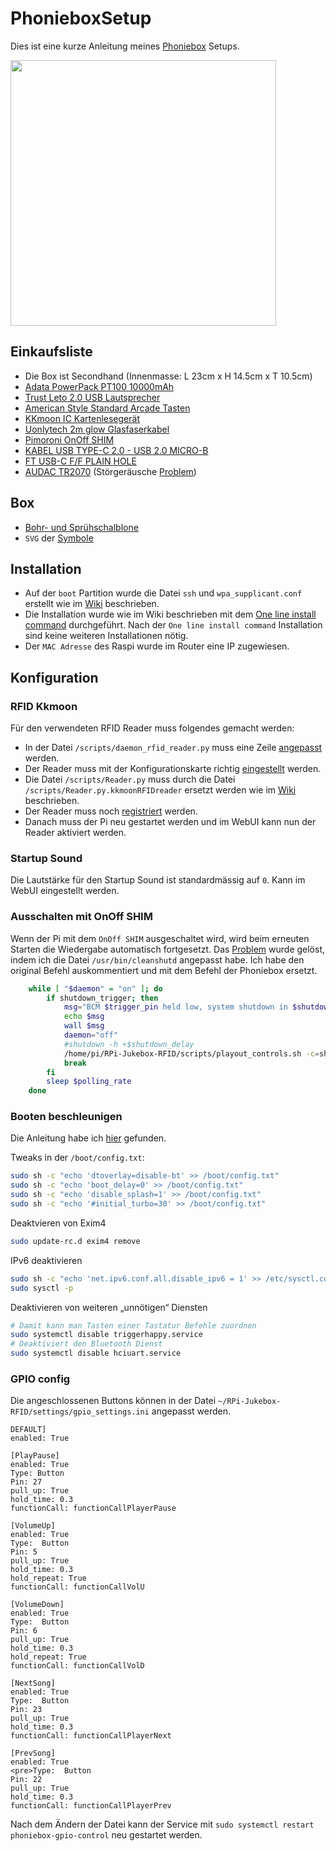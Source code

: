 # PhonieboxSetup
Dies ist eine kurze Anleitung meines [Phoniebox](https://github.com/MiczFlor/RPi-Jukebox-RFID) Setups.

<img src="pictures/IMG_20201217_145258_706.jpg" width="425"/>

## Einkaufsliste
* Die Box ist Secondhand (Innenmasse: L 23cm x H 14.5cm x T 10.5cm)
* [Adata PowerPack PT100 10000mAh](https://www.galaxus.ch/de/s1/product/adata-powerpack-pt100-10000mah-powerbank-6337123)
* [Trust Leto 2.0 USB Lautsprecher](https://www.amazon.de/dp/B00JRW0M32/ref=pe_3044161_185740101_TE_item)
* [American Style Standard Arcade Tasten](https://www.amazon.de/dp/B07GBSJX2H/ref=pe_3044161_185740101_TE_item)
* [KKmoon IC Kartenlesegerät](https://www.amazon.de/dp/B011XI2DE8/ref=pe_3044161_185740101_TE_item)
* [Uonlytech 2m glow Glasfaserkabel](https://www.amazon.de/dp/B081JY4ZMJ/ref=pe_3044161_185740101_TE_item)
* [Pimoroni OnOff SHIM](https://www.pi-shop.ch/pimoroni-onoff-shim)
* [KABEL USB TYPE-C 2.0 - USB 2.0 MICRO-B](https://www.conrad.ch/de/p/delock-usb-2-0-anschlusskabel-1x-usb-2-0-stecker-micro-b-1x-usb-c-stecker-1-00-m-schwarz-1371594.html)
* [FT USB-C F/F PLAIN HOLE](https://www.conrad.ch/de/p/xlr-adapter-usb-c-buchse-auf-usb-c-buchse-adapter-cp30201x-cliff-inhalt-1-st-2239986.html)
* [AUDAC TR2070](https://www.brack.ch/audac-entstoerfilter-tr2070-520216) (Störgeräusche [Problem](https://github.com/MiczFlor/RPi-Jukebox-RFID/issues/341))

## Box
* [Bohr- und Sprühschalblone](docs/Schalterplatten.odg)
* `SVG` der [Symbole](docs/icons.svg)

## Installation
* Auf der `boot` Partition wurde die Datei `ssh` und `wpa_supplicant.conf` erstellt wie im [Wiki](https://github.com/MiczFlor/RPi-Jukebox-RFID/wiki/INSTALL-stretch#installation-and-configuration-via-ssh--headless-installation) beschrieben.
* Die Installation wurde wie im Wiki beschrieben mit dem [One line install command](https://github.com/MiczFlor/RPi-Jukebox-RFID) durchgeführt. Nach der `One line install command` Installation sind keine weiteren Installationen nötig.
* Der `MAC Adresse` des Raspi wurde im Router eine IP zugewiesen.

## Konfiguration

### RFID Kkmoon
Für den verwendeten RFID Reader muss folgendes gemacht werden:

* In der Datei `/scripts/daemon_rfid_reader.py` muss eine Zeile [angepasst](https://github.com/MiczFlor/RPi-Jukebox-RFID/issues/551#issuecomment-517492094) werden.
* Der Reader muss mit der Konfigurationskarte richtig [eingestellt](https://github.com/MiczFlor/RPi-Jukebox-RFID/wiki/RFID_Reader_KKMOON_Info) werden.
* Die Datei `/scripts/Reader.py` muss durch die Datei `/scripts/Reader.py.kkmoonRFIDreader` ersetzt werden wie im [Wiki](https://github.com/MiczFlor/RPi-Jukebox-RFID/wiki/RFID-Reader-Special#alternative-scripts) beschrieben.
* Der Reader muss noch [registriert](https://github.com/MiczFlor/RPi-Jukebox-RFID/wiki/CONFIGURE-stretch#register-your-usb-device-for-the-phoniebox) werden.
* Danach muss der Pi neu gestartet werden und im WebUI kann nun der Reader aktiviert werden.

### Startup Sound
Die Lautstärke für den Startup Sound ist standardmässig auf `0`. Kann im WebUI eingestellt werden.

### Ausschalten mit OnOff SHIM
Wenn der Pi mit dem `OnOff SHIM` ausgeschaltet wird, wird beim erneuten Starten die Wiedergabe automatisch fortgesetzt.
Das [Problem](https://github.com/MiczFlor/RPi-Jukebox-RFID/issues/1189#issuecomment-743426526) wurde gelöst, indem ich die Datei `/usr/bin/cleanshutd` angepasst habe. Ich habe den original Befehl auskommentiert und mit dem Befehl der Phoniebox ersetzt.

```bash
    while [ "$daemon" = "on" ]; do
        if shutdown_trigger; then
            msg="BCM $trigger_pin held low, system shutdown in $shutdown_delay minutes"
            echo $msg
            wall $msg
            daemon="off"
            #shutdown -h +$shutdown_delay
            /home/pi/RPi-Jukebox-RFID/scripts/playout_controls.sh -c=shutdown
            break
        fi
        sleep $polling_rate
    done
```

### Booten beschleunigen
Die Anleitung habe ich [hier](https://splittscheid.de/faqs-zu-meiner-phoniebox/#bootspeedup) gefunden.

Tweaks in der `/boot/config.txt`:
```bash
sudo sh -c "echo 'dtoverlay=disable-bt' >> /boot/config.txt"
sudo sh -c "echo 'boot_delay=0' >> /boot/config.txt"
sudo sh -c "echo 'disable_splash=1' >> /boot/config.txt"
sudo sh -c "echo '#initial_turbo=30' >> /boot/config.txt"
```
Deaktvieren von Exim4
```bash
sudo update-rc.d exim4 remove
```

IPv6 deaktivieren
```bash
sudo sh -c "echo 'net.ipv6.conf.all.disable_ipv6 = 1' >> /etc/sysctl.conf"
sudo sysctl -p
```
Deaktivieren von weiteren „unnötigen“ Diensten
```bash
# Damit kann man Tasten einer Tastatur Befehle zuordnen
sudo systemctl disable triggerhappy.service 
# Deaktiviert den Bluetooth Dienst
sudo systemctl disable hciuart.service
```

### GPIO config
Die angeschlossenen Buttons können in der Datei `~/RPi-Jukebox-RFID/settings/gpio_settings.ini` angepasst werden.

```
DEFAULT]
enabled: True

[PlayPause]
enabled: True
Type: Button
Pin: 27
pull_up: True
hold_time: 0.3
functionCall: functionCallPlayerPause

[VolumeUp]
enabled: True
Type:  Button
Pin: 5
pull_up: True
hold_time: 0.3
hold_repeat: True
functionCall: functionCallVolU

[VolumeDown]
enabled: True
Type:  Button
Pin: 6
pull_up: True
hold_time: 0.3
hold_repeat: True
functionCall: functionCallVolD

[NextSong]
enabled: True
Type:  Button
Pin: 23
pull_up: True
hold_time: 0.3
functionCall: functionCallPlayerNext

[PrevSong]
enabled: True
<pre>Type:  Button
Pin: 22
pull_up: True
hold_time: 0.3
functionCall: functionCallPlayerPrev
```
Nach dem Ändern der Datei kann der Service mit `sudo systemctl restart phoniebox-gpio-control` neu gestartet werden.